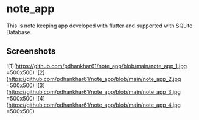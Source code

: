 # note_app

This is note keeping app developed with flutter and supported with SQLite Database.

## Screenshots
![1](https://github.com/pdhankhar61/note_app/blob/main/note_app_1.jpg =500x500)
![2](https://github.com/pdhankhar61/note_app/blob/main/note_app_2.jpg =500x500)
![3](https://github.com/pdhankhar61/note_app/blob/main/note_app_3.jpg =500x500)
![4](https://github.com/pdhankhar61/note_app/blob/main/note_app_4.jpg =500x500)



